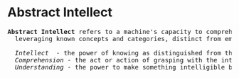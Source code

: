 # Abstract Intellect
<pre>
<b>Abstract Intellect</b> refers to a machine's capacity to comprehend and understand information by 
  leveraging known concepts and categories, distinct from emotional or volitional capabilities.

  <i>Intellect</i>  - the power of knowing as distinguished from the power to feel and to will.
  <i>Comprehension</i> - the act or action of grasping with the intellect, understanding.
  <i>Understanding</i> - the power to make something intelligible by applying concepts and categories.
</pre>
